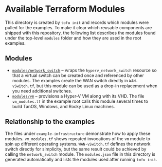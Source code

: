 # Available Terraform Modules

This directory is created by `tofu init` and records which modules were pulled for the examples. To make it clear which reusable components are shipped with this repository, the following list describes the modules found under the top-level `modules` folder and how they are used in the root examples.

## Modules

- [`modules/network_switch`](../../modules/network_switch) – wraps the `hyperv_network_switch` resource so that a virtual switch can be created once and referenced by other modules. The examples create the WAN switch directly in `WAN-vSwitch.tf`, but this module can be used as a drop-in replacement when you need additional switches.
- [`modules/vm`](../../modules/vm) – provisions a Hyper-V VM along with its VHD. The file `vm_modules.tf` in the example root calls this module several times to build TanOS, Windows, and Rocky Linux machines.

## Relationship to the examples

The files under `example-infrastructure` demonstrate how to apply these modules. `vm_modules.tf` shows repeated invocations of the `vm` module to spin up different operating systems. `WAN-vSwitch.tf` defines the network switch directly for simplicity, but the same result could be achieved by calling the `network_switch` module. The `modules.json` file in this directory is generated automatically and lists the modules used after running `tofu init`.

